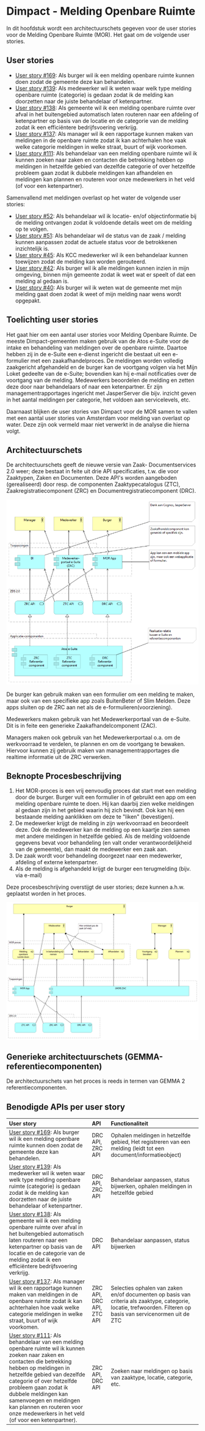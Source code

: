 # Dimpact - Melding Openbare Ruimte

In dit hoofdstuk wordt een architectuurschets gegeven voor de user stories voor de Melding Openbare Ruimte (MOR). Het gaat om de volgende user stories.

## User stories

* [User story #169](https://github.com/VNG-Realisatie/gemma-zaken/issues/169): Als burger wil ik een melding openbare ruimte kunnen doen zodat de gemeente deze kan behandelen.
* [User story #139](https://github.com/VNG-Realisatie/gemma-zaken/issues/139): Als medewerker wil ik weten waar welk type melding openbare ruimte (categorie) is gedaan zodat ik de melding kan doorzetten naar de juiste behandelaar of ketenpartner.
* [User story #138](https://github.com/VNG-Realisatie/gemma-zaken/issues/138): Als gemeente wil ik een melding openbare ruimte over afval in het buitengebied automatisch laten routeren naar een afdeling of ketenpartner op basis van de locatie en de categorie van de melding zodat ik een efficiëntere bedrijfsvoering verkrijg.
* [User story #137](https://github.com/VNG-Realisatie/gemma-zaken/issues/137): Als manager wil ik een rapportage kunnen maken van meldingen in de openbare ruimte zodat ik kan achterhalen hoe vaak welke categorie meldingen in welke straat, buurt of wijk voorkomen.
* [User story #111](https://github.com/VNG-Realisatie/gemma-zaken/issues/111): Als behandelaar van een melding openbare ruimte wil ik kunnen zoeken naar zaken en contacten die betrekking hebben op meldingen in hetzelfde gebied van dezelfde categorie of over hetzelfde probleem gaan zodat ik dubbele meldingen kan afhandelen en meldingen kan plannen en routeren voor onze medewerkers in het veld (of voor een ketenpartner).


Samenvallend met meldingen overlast op het water de volgende user stories:
* [User story #52](https://github.com/VNG-Realisatie/gemma-zaken/issues/52): Als behandelaar wil ik locatie- en/of objectinformatie bij de melding ontvangen zodat ik voldoende details weet om de melding op te volgen.
* [User story #51](https://github.com/VNG-Realisatie/gemma-zaken/issues/51): Als behandelaar wil de status van de zaak / melding kunnen aanpassen zodat de actuele status voor de betrokkenen inzichtelijk is.
* [User story #45](https://github.com/VNG-Realisatie/gemma-zaken/issues/45): Als KCC medewerker wil ik een behandelaar kunnen toewijzen zodat de melding kan worden gerouteerd.
* [User story #42](https://github.com/VNG-Realisatie/gemma-zaken/issues/42): Als burger wil ik alle meldingen kunnen inzien in mijn omgeving, binnen mijn gemeente zodat ik weet wat er speelt of dat een melding al gedaan is.
* [User story #40](https://github.com/VNG-Realisatie/gemma-zaken/issues/40): Als burger wil ik weten wat de gemeente met mijn melding gaat doen zodat ik weet of mijn melding naar wens wordt opgepakt.


## Toelichting user stories
Het gaat hier om een aantal user stories voor Melding Openbare Ruimte. De meeste Dimpact-gemeenten maken gebruik van de Atos e-Suite voor de intake en behandeling van meldingen over de openbare ruimte. Daartoe hebben zij in de e-Suite een e-dienst ingericht die bestaat uit een e-formulier met een zaakafhandelproces. De meldingen worden volledig zaakgericht afgehandeld en de burger kan de voortgang volgen via het Mijn Loket gedeelte van de e-Suite; bovendien kan hij e-mail notificaties over de voortgang van de melding. Medewerkers beoordelen de melding en zetten deze door naar behandelaars of naar een ketenpartner. Er zijn managementrapportages ingericht met JasperServer die bijv. inzicht geven in het aantal meldingen per categorie, het voldoen aan servicelevels, etc.

Daarnaast blijken de user stories van Dimpact voor de MOR samen te vallen met een aantal user stories van Amsterdam voor melding van overlast op water. Deze zijn ook vermeld maar niet verwerkt in de analyse die hierna volgt.


## Architectuurschets
De architectuurschets geeft de nieuwe versie van Zaak- Documentservices 2.0 weer; deze bestaat in feite uit drie API specificaties, t.w. die voor Zaaktypen, Zaken en Documenten. Deze API's worden aangeboden (gerealiseerd) door resp. de componenten Zaaktypecatalogus (ZTC), Zaakregistratiecomponent (ZRC) en Documentregistratiecomponent (DRC). 

![Architectuurschets t.b.v. Dimpact MOR](./bestanden/Dimpact/apis-componenten.png?raw=true)

De burger kan gebruik maken van een formulier om een melding te maken, maar ook van een specifieke app zoals BuitenBeter of Slim Melden. Deze apps sluiten op de ZRC aan net als de e-formulieren(voorziening).

Medewerkers maken gebruik van het Medewerkerportaal van de e-Suite. Dit is in feite een generieke Zaakafhandelcomponent (ZAC).

Managers maken ook gebruik van het Medewerkerportaal o.a. om de werkvoorraad te verdelen, te plannen en om de voortgang te bewaken. Hiervoor kunnen zij gebruik maken van managementrapportages die realtime informatie uit de ZRC verwerken.


## Beknopte Procesbeschrijving
1. Het MOR-proces is een vrij eenvoudig proces dat start met een melding door de burger. Burger vult een formulier in of gebruikt een app om een melding openbare ruimte te doen. Hij kan daarbij zien welke meldingen al gedaan zijn in het gebied waarin hij zich bevindt. Ook kan hij een bestaande melding aanklikken om deze te "liken" (bevestigen).
2. De medewerker krijgt de melding in zijn werkvoorraad en beoordeelt deze. Ook de medewerker kan de melding op een kaartje zien samen met andere meldingen in hetzelfde gebied. Als de melding voldoende gegevens bevat voor behandeling (en valt onder verantwoordelijkheid van de gemeente), dan maakt de medewerker een zaak aan.
3. De zaak wordt voor behandeling doorgezet naar een medewerker, afdeling of externe ketenpartner.
4. Als de melding is afgehandeld krijgt de burger een terugmelding (bijv. via e-mail)

Deze procesbeschrijving overstijgt de user stories; deze kunnen a.h.w. geplaatst worden in het proces.

![Bedrijfsproces i.r.t. API's](./bestanden/Dimpact/mor-proces.png?raw=true)


## Generieke architectuurschets (GEMMA-referentiecomponenten)
De architectuurschets van het proces is reeds in termen van GEMMA 2 referentiecomponenten.


## Benodigde APIs per user story

| User story | API | Functionaliteit |
|:------------|:-----|:-----------------|
| [User story #169](https://github.com/VNG-Realisatie/gemma-zaken/issues/169): Als burger wil ik een melding openbare ruimte kunnen doen zodat de gemeente deze kan behandelen. | DRC API, ZRC API | Ophalen meldingen in hetzelfde gebied, Het registreren van een melding (leidt tot een document/informatieobject) |
| [User story #139](https://github.com/VNG-Realisatie/gemma-zaken/issues/139): Als medewerker wil ik weten waar welk type melding openbare ruimte (categorie) is gedaan zodat ik de melding kan doorzetten naar de juiste behandelaar of ketenpartner. | DRC API, ZRC API | Behandelaar aanpassen, status bijwerken, ophalen meldingen in hetzelfde gebied |
| [User story #138](https://github.com/VNG-Realisatie/gemma-zaken/issues/138): Als gemeente wil ik een melding openbare ruimte over afval in het buitengebied automatisch laten routeren naar een ketenpartner op basis van de locatie en de categorie van de melding zodat ik een efficiëntere bedrijfsvoering verkrijg. | DRC API | Behandelaar aanpassen, status bijwerken | 
| [User story #137](https://github.com/VNG-Realisatie/gemma-zaken/issues/137): Als manager wil ik een rapportage kunnen maken van meldingen in de openbare ruimte zodat ik kan achterhalen hoe vaak welke categorie meldingen in welke straat, buurt of wijk voorkomen. | ZRC API, DRC API, ZTC API | Selecties ophalen van zaken en/of documenten op basis van criteria als zaaktype, categorie, locatie, trefwoorden. Filteren op basis van servicenormen uit de ZTC |
| [User story #111](https://github.com/VNG-Realisatie/gemma-zaken/issues/111): Als behandelaar van een melding openbare ruimte wil ik kunnen zoeken naar zaken en contacten die betrekking hebben op meldingen in hetzelfde gebied van dezelfde categorie of over hetzelfde probleem gaan zodat ik dubbele meldingen kan samenvoegen en meldingen kan plannen en routeren voor onze medewerkers in het veld (of voor een ketenpartner). | ZRC API, DRC API | Zoeken naar meldingen op basis van zaaktype, locatie, categorie, etc.  ||




